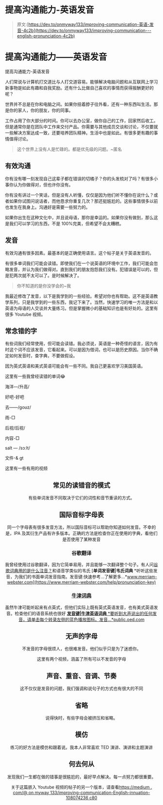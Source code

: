 # 提高沟通能力-英语发音

> 原文:[https://dev.to/onmyway133/improving-communication-英语-发音-4c2b](https://dev.to/onmyway133/improving-communication---english-pronunciation-4c2b)

# 提高沟通能力——英语发音

提高沟通能力-英语发音

人们常说与计算机打交道比与人打交道容易。能够解决电脑问题和从互联网上学习新事物是如此有趣和自我奖励。还有什么比做自己喜欢的事情而获得报酬更好的呢？

世界并不总是在你和电脑之间。如果你扭着脖子往外看，还有一种东西叫生活。那是你的家人，你的朋友，你的同事。

工作占用了你大部分的时间。你可以去办公室，做你自己的工作，回家然后收工。但是通常你是在团队中工作来交付产品。你需要与其他成员交谈和讨论，不仅要就一些解决方案达成一致，还要培养团队精神。生活中也是如此。有很多更有趣的事情值得讨论。

> 这个世界上没有人是忙碌的。都是优先级的问题。~匿名

## 有效沟通

你有没有哪一刻发现自己这辈子都在错误的切橘子？你的头发梳对了吗？有很多小事你认为你做得对，但也许你没有。

你有没有讲过一个笑话，但是没有人听懂，仅仅是因为他们听不懂你在说什么？或者如果你试图问说话者，而他恳求你重复几次？那还挺尴尬的。这些事情很多以前也发生在我身上。沟通好是需要一些努力的。

如果你出生在这种文化中，并且说母语，那你是幸运的。如果你没有做到，那么这是我们可以学习的东西，不是 100%完美，但希望不会太糟糕。

## 发音

有效沟通有很多因素。最基本的是正确使用语言。这个帖子是关于英语发音的。

有很多单词我们可能会读错。即使我们在一个说英语的环境中工作，我们可能会忽略发音，并认为我们做得对。直到我们的朋友抱怨我们没有。犯错误是可以的，但是犯两次就不太可以了。是时候解决了。

> 你不知道的是你没学会的~我

我最近修改了发音，以下是我学到的一些经验。希望对你也有帮助。这不是英语教学系列，只是我学到的一些东西，我记下来了。当然，快速学习的唯一方法是和以英语为母语的人交谈并大量练习。但是掌握微小的基础知识也是有好处的。这里有很多 Youtube 视频。

## 常念错的字

有些词我们经常使用，但可能会读错。我必须说，英语是一种奇怪的语言，因为有时这个词不应该发音，它看起来。可以是因为借词，也可以是历史原因。当你不确定如何发音时，查字典，不要做假设。

因为英式英语和美式英语可能会有一些不同。我自己更喜欢学习美国英语。

这里有一些我曾经读错的单词😂

海洋—/升高/

好吧-好吧

去——/ɡoʊz/

雨-□

后视/后视/

内容-□

salt — /sɔːlt/

文件-& gt

这里有一些有用的视频

<center>

<center>

<center>

<center>

<center>

<center>

## 常见的读错音的模式

有些单词发音不同取决于它们的词性和音节重读的方式。

<center>

## 国际音标字母表

同一个字母表有很多发音方法，所以国际音标可以帮助你知道如何发音。不幸的是，IPA 及其衍生产品有许多版本。正确的方法是检查你正在使用的字典，看他们是否使用了某种发音

<center>

### 谷歌翻译

我曾经使用过谷歌翻译，因为它简单易用，并且能够一次翻译整个句子。有人问[谷歌词典用的是什么注音？](https://english.stackexchange.com/questions/43106/what-phonetic-notation-is-google-dictionary-using)和语音学类似的韦氏
[**单词发音键|韦氏词典**
*听听这些发音，为我们的书面单词发音指南。发音键:快速参考...了解更多…*www.merriam-webster.com](https://www.merriam-webster.com/help/pronunciation-key)

### [牛津词典](https://www.oxfordlearnersdictionaries.com/)

虽然牛津可能听起来有点英式，但他们实际上既有英式英语发音，也有美式英语发音。检查他们的语音系统也很好
[**发音键|牛津英语词典**
*要听到大声说出的任何发音，请单击每个转录左侧的蓝色播放图标。发音…*public.oed.com](http://public.oed.com/how-to-use-the-oed/key-to-pronunciation/)

## 无声的字母

不发音的字母很烦人，也很难发音。他们似乎只是为了迷惑你。

这里有两个视频，涵盖了所有可以不发音的字母

<center>

<center>

## 声音、重音、音调、节奏

这不仅仅是发音的问题，我们强调和说句子的方式也有很大的不同

<center>

## 省略

说得快时，有些字母会被挤压和省略。

<center>

## 模仿

练习的好方法是模仿和跟着说。我本人非常喜欢 TED 演讲、演讲和主题演讲

<center>

<center>

<center>

## 何去何从

发现我们一生都在做的错事是很尴尬的，最好早点解决。每一点努力都很重要。

关于这篇嵌入 Youtube 视频的帖子的另一个版本，请查看[https://medium . com/@ on myway 133/improving-communication-English-innuation-108074236 c80](https://medium.com/@onmyway133/improving-communication-english-pronunciation-108074236c80)

</center>

</center>

</center>

</center>

</center>

</center>

</center>

</center>

</center>

</center>

</center>

</center>

</center>

</center>

</center>
